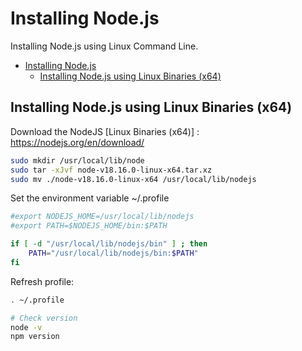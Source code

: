 # Installing Node.js
Installing Node.js using Linux Command Line.

- [Installing Node.js](#installing-nodejs)
  - [Installing Node.js using Linux Binaries (x64)](#installing-nodejs-using-linux-binaries-x64)



## Installing Node.js using Linux Binaries (x64)

Download the NodeJS [Linux Binaries (x64)] : https://nodejs.org/en/download/

```sh
sudo mkdir /usr/local/lib/node
sudo tar -xJvf node-v18.16.0-linux-x64.tar.xz
sudo mv ./node-v18.16.0-linux-x64 /usr/local/lib/nodejs
```
Set the environment variable ~/.profile

```sh
#export NODEJS_HOME=/usr/local/lib/nodejs
#export PATH=$NODEJS_HOME/bin:$PATH

if [ -d "/usr/local/lib/nodejs/bin" ] ; then
    PATH="/usr/local/lib/nodejs/bin:$PATH"
fi

```

Refresh profile:

```sh
. ~/.profile

# Check version
node -v
npm version
```